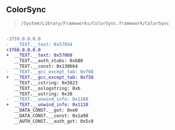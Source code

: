 ## ColorSync

> `/System/Library/Frameworks/ColorSync.framework/ColorSync`

```diff

-3759.0.0.0.0
-  __TEXT.__text: 0x57054
+3760.0.0.0.0
+  __TEXT.__text: 0x57068
   __TEXT.__auth_stubs: 0xb80
   __TEXT.__const: 0x130664
-  __TEXT.__gcc_except_tab: 0xf68
+  __TEXT.__gcc_except_tab: 0xf58
   __TEXT.__cstring: 0x5823
   __TEXT.__oslogstring: 0xb
   __TEXT.__ustring: 0x38
-  __TEXT.__unwind_info: 0x1108
+  __TEXT.__unwind_info: 0x1110
   __DATA_CONST.__got: 0xe0
   __DATA_CONST.__const: 0x1a98
   __AUTH_CONST.__auth_got: 0x5c8

```
